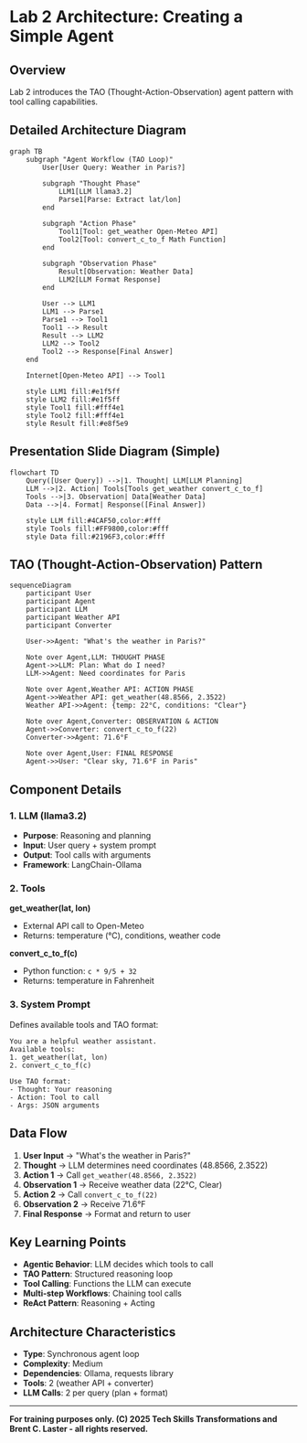 # Lab 2 Architecture: Creating a Simple Agent

## Overview
Lab 2 introduces the TAO (Thought-Action-Observation) agent pattern with tool calling capabilities.

## Detailed Architecture Diagram

```mermaid
graph TB
    subgraph "Agent Workflow (TAO Loop)"
        User[User Query: Weather in Paris?]

        subgraph "Thought Phase"
            LLM1[LLM llama3.2]
            Parse1[Parse: Extract lat/lon]
        end

        subgraph "Action Phase"
            Tool1[Tool: get_weather Open-Meteo API]
            Tool2[Tool: convert_c_to_f Math Function]
        end

        subgraph "Observation Phase"
            Result[Observation: Weather Data]
            LLM2[LLM Format Response]
        end

        User --> LLM1
        LLM1 --> Parse1
        Parse1 --> Tool1
        Tool1 --> Result
        Result --> LLM2
        LLM2 --> Tool2
        Tool2 --> Response[Final Answer]
    end

    Internet[Open-Meteo API] --> Tool1

    style LLM1 fill:#e1f5ff
    style LLM2 fill:#e1f5ff
    style Tool1 fill:#fff4e1
    style Tool2 fill:#fff4e1
    style Result fill:#e8f5e9
```

## Presentation Slide Diagram (Simple)

```mermaid
flowchart TD
    Query([User Query]) -->|1. Thought| LLM[LLM Planning]
    LLM -->|2. Action| Tools[Tools get_weather convert_c_to_f]
    Tools -->|3. Observation| Data[Weather Data]
    Data -->|4. Format| Response([Final Answer])

    style LLM fill:#4CAF50,color:#fff
    style Tools fill:#FF9800,color:#fff
    style Data fill:#2196F3,color:#fff
```

## TAO (Thought-Action-Observation) Pattern

```mermaid
sequenceDiagram
    participant User
    participant Agent
    participant LLM
    participant Weather API
    participant Converter

    User->>Agent: "What's the weather in Paris?"

    Note over Agent,LLM: THOUGHT PHASE
    Agent->>LLM: Plan: What do I need?
    LLM->>Agent: Need coordinates for Paris

    Note over Agent,Weather API: ACTION PHASE
    Agent->>Weather API: get_weather(48.8566, 2.3522)
    Weather API->>Agent: {temp: 22°C, conditions: "Clear"}

    Note over Agent,Converter: OBSERVATION & ACTION
    Agent->>Converter: convert_c_to_f(22)
    Converter->>Agent: 71.6°F

    Note over Agent,User: FINAL RESPONSE
    Agent->>User: "Clear sky, 71.6°F in Paris"
```

## Component Details

### 1. LLM (llama3.2)
- **Purpose**: Reasoning and planning
- **Input**: User query + system prompt
- **Output**: Tool calls with arguments
- **Framework**: LangChain-Ollama

### 2. Tools
**get_weather(lat, lon)**
- External API call to Open-Meteo
- Returns: temperature (°C), conditions, weather code

**convert_c_to_f(c)**
- Python function: `c * 9/5 + 32`
- Returns: temperature in Fahrenheit

### 3. System Prompt
Defines available tools and TAO format:
```
You are a helpful weather assistant.
Available tools:
1. get_weather(lat, lon)
2. convert_c_to_f(c)

Use TAO format:
- Thought: Your reasoning
- Action: Tool to call
- Args: JSON arguments
```

## Data Flow

1. **User Input** → "What's the weather in Paris?"
2. **Thought** → LLM determines need coordinates (48.8566, 2.3522)
3. **Action 1** → Call `get_weather(48.8566, 2.3522)`
4. **Observation 1** → Receive weather data (22°C, Clear)
5. **Action 2** → Call `convert_c_to_f(22)`
6. **Observation 2** → Receive 71.6°F
7. **Final Response** → Format and return to user

## Key Learning Points
- **Agentic Behavior**: LLM decides which tools to call
- **TAO Pattern**: Structured reasoning loop
- **Tool Calling**: Functions the LLM can execute
- **Multi-step Workflows**: Chaining tool calls
- **ReAct Pattern**: Reasoning + Acting

## Architecture Characteristics
- **Type**: Synchronous agent loop
- **Complexity**: Medium
- **Dependencies**: Ollama, requests library
- **Tools**: 2 (weather API + converter)
- **LLM Calls**: 2 per query (plan + format)

---

**For training purposes only. (C) 2025 Tech Skills Transformations and Brent C. Laster - all rights reserved.**
